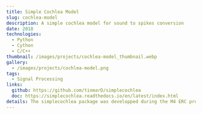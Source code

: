 ```yaml
---
title: Simple Cochlea Model
slug: cochlea-model
description: A simple cochlea model for sound to spikes conversion
date: 2018
technologies:
  - Python
  - Cython
  - C/C++
thumbnail: /images/projects/cochlea-model_thumbnail.webp
gallery:
  - /images/projects/cochlea-model.png
tags:
  - Signal Processing
links:
  github: https://github.com/tinmarD/simplecochlea
  doc: https://simplecochlea.readthedocs.io/en/latest/index.html
details: The simplecochlea package was developped during the M4 ERC project, which investigated how the human brain learns and recognises visual and auditory stimuli. It is a basic cochlea model, converting an input sound into neural spikes. Later on, a Spike Timing Dependend Plasticity algorithm was used to learn in a unsupervised way repeating patterns in the input sound.
---
```

